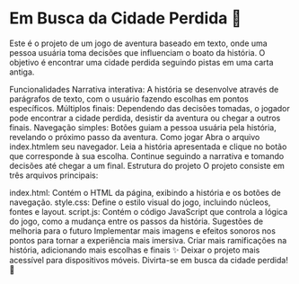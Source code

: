 # Em Busca da Cidade Perdida 🧭
Este é o projeto de um jogo de aventura baseado em texto, onde uma pessoa usuária toma decisões que influenciam o boato da história. O objetivo é encontrar uma cidade perdida seguindo pistas em uma carta antiga.

Funcionalidades
Narrativa interativa: A história se desenvolve através de parágrafos de texto, com o usuário fazendo escolhas em pontos específicos.
Múltiplos finais: Dependendo das decisões tomadas, o jogador pode encontrar a cidade perdida, desistir da aventura ou chegar a outros finais.
Navegação simples: Botões guiam a pessoa usuária pela história, revelando o próximo passo da aventura.
Como jogar
Abra o arquivo index.htmlem seu navegador.
Leia a história apresentada e clique no botão que corresponde à sua escolha.
Continue seguindo a narrativa e tomando decisões até chegar a um final.
Estrutura do projeto
O projeto consiste em três arquivos principais:

index.html: Contém o HTML da página, exibindo a história e os botões de navegação.
style.css: Define o estilo visual do jogo, incluindo núcleos, fontes e layout.
script.js: Contém o código JavaScript que controla a lógica do jogo, como a mudança entre os passos da história.
Sugestões de melhoria para o futuro
Implementar mais imagens e efeitos sonoros nos pontos para tornar a experiência mais imersiva.
Criar mais ramificações na história, adicionando mais escolhas e finais ✨
Deixar o projeto mais acessível para dispositivos móveis.
Divirta-se em busca da cidade perdida! 🛝
